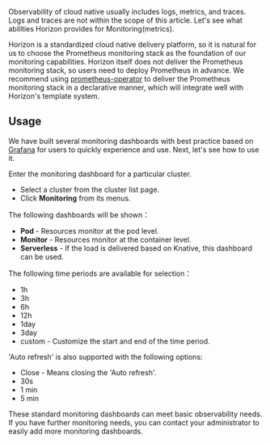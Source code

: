 Observability of cloud native usually includes logs, metrics, and traces. Logs and traces are not within the scope of this article. Let's see what abilities Horizon provides for Monitoring(metrics).

Horizon is a standardized cloud native delivery platform, so it is natural for us to choose the Prometheus monitoring stack as the foundation of our monitoring capabilities. Horizon itself does not deliver the Prometheus monitoring stack, so users need to deploy Prometheus in advance. We recommend using [prometheus-operator](https://prometheus-operator.dev/) to deliver the Prometheus monitoring stack in a declarative manner, which will integrate well with Horizon's template system.

## Usage

We have built several monitoring dashboards with best practice based on [Grafana](https://grafana.com/) for users to quickly experience and use. Next, let's see how to use it.

Enter the monitoring dashboard for a particular cluster.

* Select a cluster from the cluster list page.
* Click **Monitoring** from its menus.

The following dashboards will be shown：

* **Pod** - Resources monitor at the pod level.
* **Monitor** - Resources monitor at the container level.
* **Serverless** - If the load is delivered based on Knative, this dashboard can be used.

The following time periods are available for selection：

* 1h
* 3h
* 6h
* 12h
* 1day
* 3day
* custom - Customize the start and end of the time period.

'Auto refresh' is also supported with the following options:

* Close - Means closing the 'Auto refresh'.
* 30s
* 1 min
* 5 min

These standard monitoring dashboards can meet basic observability needs. If you have further monitoring needs, you can contact your administrator to easily add more monitoring dashboards.
